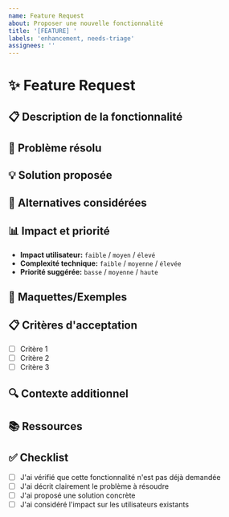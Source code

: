```yaml
---
name: Feature Request
about: Proposer une nouvelle fonctionnalité
title: '[FEATURE] '
labels: 'enhancement, needs-triage'
assignees: ''
---
```


# ✨ Feature Request

## 📋 Description de la fonctionnalité

<!-- Décrivez clairement la fonctionnalité demandée -->

## 🎯 Problème résolu

<!-- Quel problème cette fonctionnalité résoudrait-elle ? -->

## 💡 Solution proposée

<!-- Décrivez votre solution idéale -->

## 🔀 Alternatives considérées

<!-- Avez-vous pensé à d'autres solutions ? -->

## 📊 Impact et priorité

-   **Impact utilisateur:** `faible` / `moyen` / `élevé`
-   **Complexité technique:** `faible` / `moyenne` / `élevée`
-   **Priorité suggérée:** `basse` / `moyenne` / `haute`

## 🎨 Maquettes/Exemples

<!-- Ajoutez des maquettes, diagrammes ou exemples si applicable -->

## 📋 Critères d'acceptation

<!-- Quels sont les critères pour considérer cette fonctionnalité comme terminée ? -->

-   [ ] Critère 1
-   [ ] Critère 2
-   [ ] Critère 3

## 🔍 Contexte additionnel

<!-- Informations supplémentaires utiles -->

## 📚 Ressources

<!-- Liens vers des docs, articles, ou autres ressources pertinentes -->

## ✅ Checklist

-   [ ] J'ai vérifié que cette fonctionnalité n'est pas déjà demandée
-   [ ] J'ai décrit clairement le problème à résoudre
-   [ ] J'ai proposé une solution concrète
-   [ ] J'ai considéré l'impact sur les utilisateurs existants
